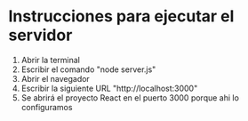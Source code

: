 # Instrucciones para ejecutar el servidor

1) Abrir la terminal
2) Escribir el comando "node server.js"
3) Abrir el navegador
4) Escribir la siguiente URL "http://localhost:3000"
5) Se abrirá el proyecto React en el puerto 3000 porque ahi lo configuramos
